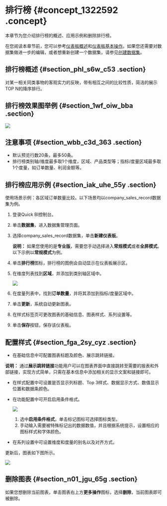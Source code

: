 # 排行榜 {#concept_1322592 .concept}

本章节为您介绍排行榜的概述、应用示例和删除排行榜。

在您阅读本章节前，您可以参考[仪表板概述](cn.zh-CN/用户指南/仪表板制作/仪表板概述.md#)和[仪表板基本操作](cn.zh-CN/用户指南/仪表板制作/仪表板基本操作/仪表板基本操作概述.md#)。如果您还需要对数据集做进一步的编辑，或者想重新创建一个数据集，请参见[创建数据集](cn.zh-CN/用户指南/数据建模/管理数据集/创建数据集.md#)。

## 排行榜概述 {#section_phl_s6w_c53 .section}

对某一相关同类事物的客观实力的反映，带有相互之间的比较性质，简洁的展示TOP N的降序排行。

## 排行榜效果图举例 {#section_1wf_oiw_bba .section}

![](http://static-aliyun-doc.oss-cn-hangzhou.aliyuncs.com/assets/img/1054125/156570069754127_zh-CN.png)

## 注意事项 {#section_wbb_c3d_363 .section}

-   默认预览行数20条，最多50条。
-   排行榜类别轴/维度最多取1个维度，区域、产品类型等；指标/度量区域最多取1个度量，如订单数量、利润金额等。

## 排行榜应用示例 {#section_iak_uhe_55y .section}

使用场景示例：各区域订单数量比较。以下场景均以company\_sales\_record数据集为例。

1.  登录Quick BI控制台。
2.  单击**数据集**，进入数据集管理页面。
3.  选择company\_sales\_record数据集，单击**新建仪表板**。

    **说明：** 如果您使用的是**专业版**，需要您手动选择进入**常规模式**或者**全屏模式**。以下示例以**常规模式**为例。

4.  单击**排行榜**图标，排行榜的图例会自动显示在仪表板展示区。
5.  在维度列表找到**区域**，并添加到类别轴区域中。

    ![](http://static-aliyun-doc.oss-cn-hangzhou.aliyuncs.com/assets/img/1054125/156570069754128_zh-CN.png)

6.  在度量列表中，找到**订单数量**，并将其添加到指标/度量区域中。
7.  单击**更新**，系统自动更新图表。
8.  在样式标签页可更改图表的基础信息、图表样式、系列设置等。
9.  单击**保存**按钮，保存该仪表板。

## 配置样式 {#section_fga_2sy_cyz .section}

-   在基础信息中可配置图表标题及颜色、展示跳转链接。

**说明：** 通过**展示跳转链接**功能用户可以在图表界面中直接跳转至需要的报表和外部链接，实现方式简单，只需在基本信息中添加相关的显示文案和链接即可。

-   在样式配置中可设置是否显示列标题、Top 3样式、数据显示方式、数值显示位置和数据条颜色。
-   在功能配置中可开启启用条件格式。

    ![](http://static-aliyun-doc.oss-cn-hangzhou.aliyuncs.com/assets/img/1054125/156570069854129_zh-CN.png)

    1.  选中**启用条件格式**，单击标记图标可选择图标类型。
    2.  手动输入需要被特殊标记出的数据数值，并且根据系统提示，设置相应的图标样式和字体颜色。
-   在系列设置中可设置维度和度量的别名以及对齐方式。

更新后，图表如下图所示。

![](http://static-aliyun-doc.oss-cn-hangzhou.aliyuncs.com/assets/img/1054125/156570069854130_zh-CN.png)

## 删除图表 {#section_n01_jgu_65g .section}

如果您想删除当前图表，单击图表右上方**更多操作**图标，选择**删除**，当前图表即可被删除。

